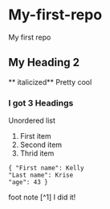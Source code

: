 #  My-first-repo
 My first repo
 ##  My Heading 2
** italicized**
Pretty cool
 ###  I got 3 Headings
  Unordered list 
1. First item
2. Second item
3. Thrid item
  ```
{ "First name": Kelly
"Last name": Krise
"age": 43 }
```
foot note  [^1] 
I did it!


 

